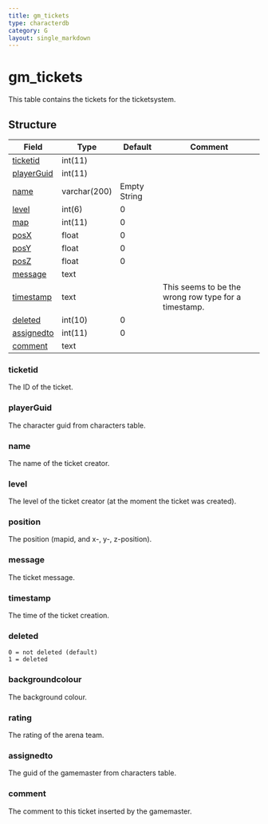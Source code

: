 ```yaml
---
title: gm_tickets
type: characterdb
category: G
layout: single_markdown
---
```


# gm_tickets
This table contains the tickets for the ticketsystem.

## Structure

Field                     | Type         | Default      | Comment                                             
------------------------- | ------------ | ------------ | ----------------------------------------------------
[ticketid](#ticketid)     | int(11)      |              |                                                     
[playerGuid](#playerGuid) | int(11)      |              |                                                     
[name](#name)             | varchar(200) | Empty String |                                                     
[level](#level)           | int(6)       | 0            |                                                     
[map](#position)          | int(11)      | 0            |                                                     
[posX](#position)         | float        | 0            |                                                     
[posY](#position)         | float        | 0            |                                                     
[posZ](#position)         | float        | 0            |                                                     
[message](#message)       | text         |              |                                                     
[timestamp](#timestamp)   | text         |              | This seems to be the wrong row type for a timestamp.
[deleted](#deleted)       | int(10)      | 0            |                                                     
[assignedto](#assignedto) | int(11)      | 0            |                                                     
[comment](#comment)       | text         |              |                                                     

### ticketid

The ID of the ticket.

### playerGuid

The character guid from characters table.

### name

The name of the ticket creator.

### level

The level of the ticket creator (at the moment the ticket was created).

### position

The position (mapid, and x-, y-, z-position).

### message

The ticket message.

### timestamp

The time of the ticket creation.

### deleted

    0 = not deleted (default)
    1 = deleted

### backgroundcolour

The background colour.

### rating

The rating of the arena team.

### assignedto

The guid of the gamemaster from characters table.

### comment

The comment to this ticket inserted by the gamemaster.